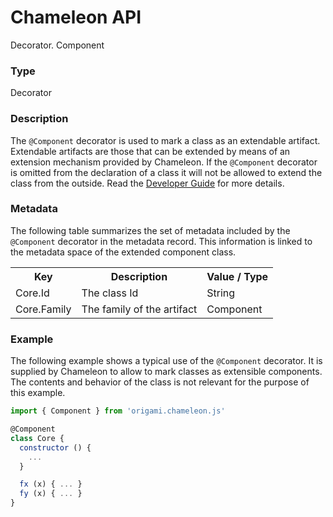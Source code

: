 # Chameleon API

<p class="lead">Decorator. Component</p>

### Type

Decorator

### Description

The `@Component` decorator is used to mark a class as an extendable artifact. Extendable artifacts are those that can be extended by means of an extension mechanism provided by Chameleon. If the `@Component` decorator is omitted from the declaration of a class it will not be allowed to extend the class from the outside. Read the [Developer Guide](doc.html#Development:Overview) for more details.

### Metadata

The following table summarizes the set of metadata included by the `@Component` decorator in the metadata record. This information is linked to the metadata space of the extended component class.

<table>
  <tr>
    <th>Key</th>
    <th>Description</th>
    <th>Value / Type</th>
  </tr>
  <tr>
    <td>Core.Id</td>
    <td>The class Id</td>
    <td>String</td>
  </tr>
  <tr>
    <td>Core.Family</td>
    <td>The family of the artifact</td>
    <td>Component</td>
  </tr>
</table>

### Example

The following example shows a typical use of the `@Component` decorator. It is supplied by Chameleon to allow to mark classes as extensible components. The contents and behavior of the class is not relevant for the purpose of this example.

```Javascript
import { Component } from 'origami.chameleon.js'

@Component
class Core {
  constructor () {
    ...
  }

  fx (x) { ... }
  fy (x) { ... }
}
```
